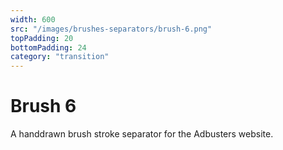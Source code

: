 ```yaml
---
width: 600
src: "/images/brushes-separators/brush-6.png"
topPadding: 20
bottomPadding: 24
category: "transition"
---
```


# Brush 6

A handdrawn brush stroke separator for the Adbusters website.

